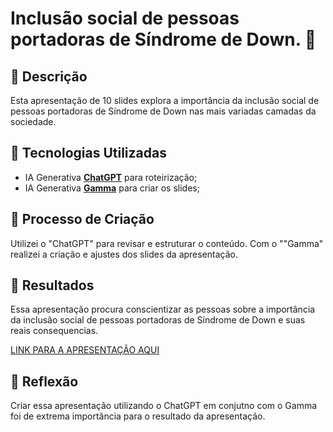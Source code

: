 # Inclusão social de pessoas portadoras de Síndrome de Down. 🌌

## 📒 Descrição
Esta apresentação de 10 slides explora a importância da inclusão social de pessoas portadoras de Síndrome de Down nas mais variadas camadas da sociedade.

## 🤖 Tecnologias Utilizadas
- IA Generativa **[ChatGPT](https://chat.openai.com)** para roteirização;
- IA Generativa **[Gamma](https://gamma.app)** para criar os slides;

## 🧐 Processo de Criação
Utilizei o "ChatGPT" para revisar e estruturar o conteúdo.
Com o ""Gamma" realizei a criação e ajustes dos slides da apresentação.

## 🚀 Resultados
Essa apresentação procura conscientizar as pessoas sobre a importância da inclusão social de pessoas portadoras de Síndrome de Down e suas reais consequencias.

[LINK PARA A APRESENTAÇÃO AQUI](https://github.com/gustavotiezerini/lab-natty-or-not/blob/main/S%C3%ADndrome%20de%20Down.pptx)

## 💭 Reflexão
Criar essa apresentação utilizando o ChatGPT em conjutno com o Gamma foi de extrema importância para o resultado da apresentação.
